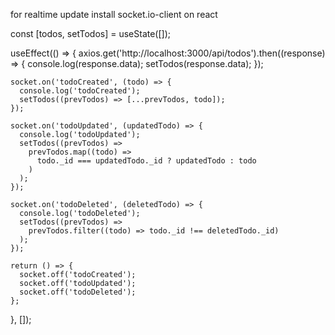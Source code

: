 for realtime update install socket.io-client on react

const [todos, setTodos] = useState([]);

  useEffect(() => {
    axios.get('http://localhost:3000/api/todos').then((response) => {
      console.log(response.data);
      setTodos(response.data);
    });

    socket.on('todoCreated', (todo) => {
      console.log('todoCreated');
      setTodos((prevTodos) => [...prevTodos, todo]);
    });

    socket.on('todoUpdated', (updatedTodo) => {
      console.log('todoUpdated');
      setTodos((prevTodos) =>
        prevTodos.map((todo) =>
          todo._id === updatedTodo._id ? updatedTodo : todo
        )
      );
    });

    socket.on('todoDeleted', (deletedTodo) => {
      console.log('todoDeleted');
      setTodos((prevTodos) =>
        prevTodos.filter((todo) => todo._id !== deletedTodo._id)
      );
    });

    return () => {
      socket.off('todoCreated');
      socket.off('todoUpdated');
      socket.off('todoDeleted');
    };
  }, []);
